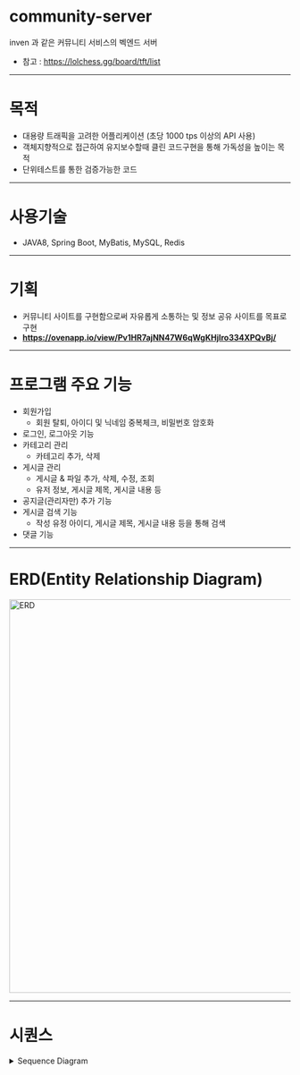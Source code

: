# community-server
inven 과 같은 커뮤니티 서비스의 벡엔드 서버
- 참고 : https://lolchess.gg/board/tft/list

---
# 목적
- 대용량 트래픽을 고려한 어플리케이션 (초당 1000 tps 이상의 API 사용)
- 객체지향적으로 접근하여 유지보수할때 클린 코드구현을 통해 가독성을 높이는 목적
- 단위테스트를 통한 검증가능한 코드

---
# 사용기술
- JAVA8, Spring Boot, MyBatis, MySQL, Redis

---
# 기획
- 커뮤니티 사이트를 구현함으로써 자유롭게 소통하는 및 정보 공유 사이트를 목표로 구현
- ****https://ovenapp.io/view/Pv1HR7ajNN47W6qWgKHjIro334XPQvBj/****

---
# 프로그램 주요 기능
- 회원가입
  - 회원 탈퇴, 아이디 및 닉네임 중복체크, 비밀번호 암호화
- 로그인, 로그아웃 기능
- 카테고리 관리
  - 카테고리 추가, 삭제
- 게시글 관리
  - 게시글 & 파일 추가, 삭제, 수정, 조회
  - 유저 정보, 게시글 제목, 게시글 내용 등
- 공지글(관리자만) 추가 기능
- 게시글 검색 기능
  - 작성 유정 아이디, 게시글 제목, 게시글 내용 등을 통해 검색
- 댓글 기능


---
# ERD(Entity Relationship Diagram)
<img width="704" alt="ERD" src="https://user-images.githubusercontent.com/75170367/205051107-97f36259-f782-423d-a3cc-ca9ca6985b7b.png">

---
# 시퀀스
<details><summary>Sequence Diagram</summary>

## 게시글 검색
![검색API](https://user-images.githubusercontent.com/75170367/209310738-cfe2ea0d-358e-41b6-baab-7e125b44788a.png)

## 회원가입
![회원가입](https://user-images.githubusercontent.com/75170367/204241015-42fee152-2938-4e7c-8014-8f7664cd955a.jpg)

## 로그인
![로그인](https://user-images.githubusercontent.com/75170367/204241296-ab0a5f18-053f-41ca-aebe-4011c6830d72.jpg)

## 로그아웃
![로그아웃](https://user-images.githubusercontent.com/75170367/204241327-56cb2cb7-547a-4ef7-a56c-5f9c09c066aa.jpg)

## 회원탈퇴
![회원탈퇴](https://user-images.githubusercontent.com/75170367/204241275-5d721efc-4e07-4ce9-b212-133ce3234f9e.jpg)

<!-- ## 카테고리 추가
## 카테고리 삭제
## 게시글 추가
## 게시글 삭제
## 게시글 수정
## 게시글 조회
## 공지 게시글 추가
## 댓글 기능 -->
</details>
